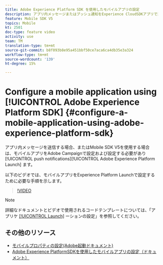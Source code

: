 ```yaml
---
title: Adobe Experience Platform SDK を使用したモバイルアプリの設定
description: アプリ内メッセージまたはプッシュ通知をExperience CloudSDKアプリで送信するには、モバイルアプリをAdobe Experience Platform Launchで設定し、Adobe Campaignで設定する必要があります
feature: Mobile SDK V5
topics: Mobile
kt: 2501
doc-type: feature video
activity: use
team: TM
translation-type: tm+mt
source-git-commit: b8f093b8e95a451bbf50ce7aca6ca4db35e3a324
workflow-type: tm+mt
source-wordcount: '139'
ht-degree: 15%

---
```



# Configure a mobile application using [!UICONTROL Adobe Experience Platform SDK] {#configure-a-mobile-application-using-adobe-experience-platform-sdk}

アプリ内メッセージを送信する場合、またはMobile SDK V5を使用する場合は、モバイルアプリをAdobe Campaignで設定および設定する必要があり [!UICONTROL push notifications][!UICONTROL Adobe Experience Platform Launch] ます。

以下のビデオでは、モバイルアプリをExperience Platform Launchで設定するために必要な手順を示します。

>[!VIDEO](https://video.tv.adobe.com/v/26224?quality=12)

>[!NOTE]
>
>詳細なドキュメントとビデオで使用されるコードテンプレートについては、「アプリケ [[!UICONTROL Launch]](https://helpx.adobe.com/campaign/kb/configuring-app-sdk.html#ConfiguringyourapplicationinLaunch) ーションの設定」を参照してください。

## その他のリソース

* [モバイルプロパティの設定(Adobe起動ドキュメント)](https://aep-sdks.gitbook.io/docs/getting-started/create-a-mobile-property)
* [Adobe Experience PlatformSDKを使用したモバイルアプリの設定（ドキュメント）](https://helpx.adobe.com/jp/campaign/kb/configuring-app-sdk.html)
